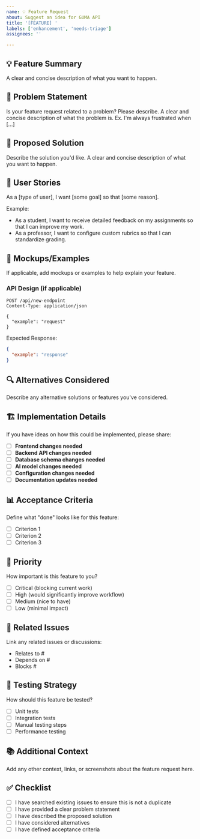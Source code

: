 ```yaml
---
name: 💡 Feature Request
about: Suggest an idea for GUMA API
title: '[FEATURE] '
labels: ['enhancement', 'needs-triage']
assignees: ''

---
```


## 💡 Feature Summary
A clear and concise description of what you want to happen.

## 🎯 Problem Statement
Is your feature request related to a problem? Please describe.
A clear and concise description of what the problem is. Ex. I'm always frustrated when [...]

## 💭 Proposed Solution
Describe the solution you'd like.
A clear and concise description of what you want to happen.

## 🔄 User Stories
As a [type of user], I want [some goal] so that [some reason].

Example:
- As a student, I want to receive detailed feedback on my assignments so that I can improve my work.
- As a professor, I want to configure custom rubrics so that I can standardize grading.

## 🎨 Mockups/Examples
If applicable, add mockups or examples to help explain your feature.

### API Design (if applicable)
```
POST /api/new-endpoint
Content-Type: application/json

{
  "example": "request"
}
```

Expected Response:
```json
{
  "example": "response"
}
```

## 🔍 Alternatives Considered
Describe any alternative solutions or features you've considered.

## 🏗️ Implementation Details
If you have ideas on how this could be implemented, please share:

- [ ] **Frontend changes needed**
- [ ] **Backend API changes needed**
- [ ] **Database schema changes needed**
- [ ] **AI model changes needed**
- [ ] **Configuration changes needed**
- [ ] **Documentation updates needed**

## 📊 Acceptance Criteria
Define what "done" looks like for this feature:

- [ ] Criterion 1
- [ ] Criterion 2
- [ ] Criterion 3

## 🎯 Priority
How important is this feature to you?

- [ ] Critical (blocking current work)
- [ ] High (would significantly improve workflow)
- [ ] Medium (nice to have)
- [ ] Low (minimal impact)

## 🔗 Related Issues
Link any related issues or discussions:

- Relates to #
- Depends on #
- Blocks #

## 🧪 Testing Strategy
How should this feature be tested?

- [ ] Unit tests
- [ ] Integration tests
- [ ] Manual testing steps
- [ ] Performance testing

## 📚 Additional Context
Add any other context, links, or screenshots about the feature request here.

## ✅ Checklist
- [ ] I have searched existing issues to ensure this is not a duplicate
- [ ] I have provided a clear problem statement
- [ ] I have described the proposed solution
- [ ] I have considered alternatives
- [ ] I have defined acceptance criteria